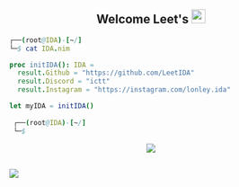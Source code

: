 <h2 align="center">Welcome Leet's <img src="https://www.svgrepo.com/show/354273/redhat-icon.svg" height="25px"></h2>

```nim
┌──(root@IDA)-[~/]
└─$ cat IDA.nim

proc initIDA(): IDA =
  result.Github = "https://github.com/LeetIDA"
  result.Discord = "ictt"
  result.Instagram = "https://instagram.com/lonley.ida"

let myIDA = initIDA()
  
 ┌──(root@IDA)-[~/]
 └─$
```

<p align="center">
  <a href="https://skillicons.dev">
    <img src="https://skillicons.dev/icons?i=python,powershell,bash,nim,swift,cs,cpp,go,ruby,redis,mysql,rust,js,css,html" />
  </a>
</p>
<h2 align="center"></h2>

![](https://raw.githubusercontent.com/Sutil/Sutil/2b2fad3bf54522bb30c8c170591fc68ff51b69e6/github-contribution-grid-snake2.svg)
